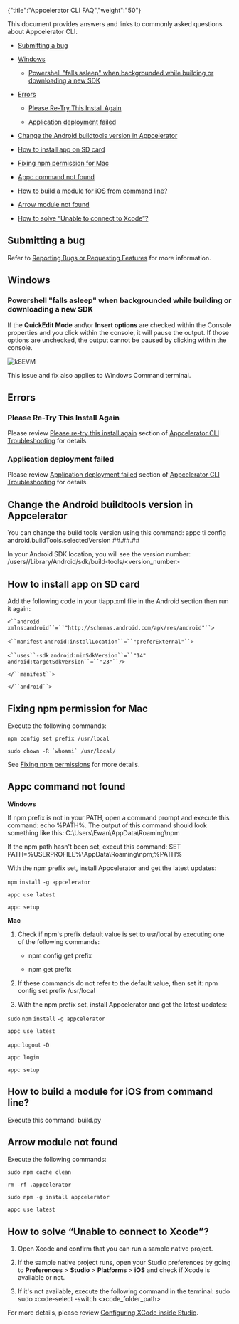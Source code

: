 {"title":"Appcelerator CLI FAQ","weight":"50"}

This document provides answers and links to commonly asked questions about Appcelerator CLI.

* [Submitting a bug](#submitting-a-bug)

* [Windows](#windows)

    * [Powershell "falls asleep" when backgrounded while building or downloading a new SDK](#powershell-"falls-asleep"-when-backgrounded-while-building-or-downloading-a-new-sdk)

* [Errors](#errors)

    * [Please Re-Try This Install Again](#please-re-try-this-install-again)

    * [Application deployment failed](#application-deployment-failed)

* [Change the Android buildtools version in Appcelerator](#change-the-android-buildtools-version-in-appcelerator)

* [How to install app on SD card](#how-to-install-app-on-sd-card)

* [Fixing npm permission for Mac](#fixing-npm-permission-for-mac)

* [Appc command not found](#appc-command-not-found)

* [How to build a module for iOS from command line?](#how-to-build-a-module-for-ios-from-command-line?)

* [Arrow module not found](#arrow-module-not-found)

* [How to solve “Unable to connect to Xcode”?](#how-to-solve-“unable-to-connect-to-xcode”?)

## Submitting a bug

Refer to [Reporting Bugs or Requesting Features](/docs/appc/Axway_Appcelerator_Studio/Axway_Appcelerator_Studio_Guide/Studio_Troubleshooting/Reporting_Bugs_or_Requesting_Features/) for more information.

## Windows

### Powershell "falls asleep" when backgrounded while building or downloading a new SDK

If the **QuickEdit Mode** and\\or **Insert options** are checked within the Console properties and you click within the console, it will pause the output. If those options are unchecked, the output cannot be paused by clicking within the console.

![k8EVM](/Images/appc/download/attachments/50167951/k8EVM.jpg)

This issue and fix also applies to Windows Command terminal.

## Errors

### Please Re-Try This Install Again

Please review [Please re-try this install again](/docs/appc/Appcelerator_CLI/Appcelerator_CLI_Guide/Appcelerator_CLI_Troubleshooting/#please-re-try-this-install-again) section of [Appcelerator CLI Troubleshooting](/docs/appc/Appcelerator_CLI/Appcelerator_CLI_Guide/Appcelerator_CLI_Troubleshooting/) for details.

### Application deployment failed

Please review [Application deployment failed](/docs/appc/Appcelerator_CLI/Appcelerator_CLI_Guide/Appcelerator_CLI_Troubleshooting/#application-deployment-failed) section of [Appcelerator CLI Troubleshooting](/docs/appc/Appcelerator_CLI/Appcelerator_CLI_Guide/Appcelerator_CLI_Troubleshooting/) for details.

## Change the Android buildtools version in Appcelerator

You can change the build tools version using this command: appc ti config android.buildTools.selectedVersion ##.##.##

In your Android SDK location, you will see the version number: /users/<user>/Library/Android/sdk/build-tools/<version\_number>

## How to install app on SD card

Add the following code in your tiapp.xml file in the Android section then run it again:

`<``android`  `xmlns:android``=``"http://schemas.android.com/apk/res/android"``>`

`<``manifest`  `android:installLocation``=``"preferExternal"``>`

`<``uses``-sdk` `android:minSdkVersion``=``"14"`  `android:targetSdkVersion``=``"23"``/>`

`</``manifest``>`

`</``android``>`

## Fixing npm permission for Mac

Execute the following commands:

`npm config set prefix /usr/local`

``sudo chown -R `whoami` /usr/local/``

See [Fixing npm permissions](https://docs.npmjs.com/getting-started/fixing-npm-permissions) for more details.

## Appc command not found

**Windows**

If npm prefix is not in your PATH, open a command prompt and execute this command: echo %PATH%. The output of this command should look something like this: C:\\Users\\Ewan\\AppData\\Roaming\\npm

If the npm path hasn't been set, execut this command: SET PATH=%USERPROFILE%\\AppData\\Roaming\\npm;%PATH%

With the npm prefix set, install Appcelerator and get the latest updates:

`npm` `install` `-g appcelerator`

`appc use latest`

`appc setup`

**Mac**

1. Check if npm's prefix default value is set to usr/local by executing one of the following commands:

    * npm config get prefix

    * npm get prefix

2. If these commands do not refer to the default value, then set it: npm config set prefix /usr/local

3. With the npm prefix set, install Appcelerator and get the latest updates:

`sudo` `npm` `install` `-g appcelerator`

`appc use latest`

`appc` `logout` `-D`

`appc login`

`appc setup`

## How to build a module for iOS from command line?

Execute this command: build.py

## Arrow module not found

Execute the following commands:

`sudo npm cache clean`

`rm -rf .appcelerator`

`sudo npm -g install appcelerator`

`appc use latest`

## How to solve “Unable to connect to Xcode”?

1. Open Xcode and confirm that you can run a sample native project.

2. If the sample native project runs, open your Studio preferences by going to **Preferences** > **Studio** > **Platforms** > **iOS** and check if Xcode is available or not.

3. If it's not available, execute the following command in the terminal: sudo sudo xcode-select -switch <xcode\_folder\_path>

For more details, please review [Configuring XCode inside Studio](/docs/appc/Axway_Appcelerator_Studio/Axway_Appcelerator_Studio_Guide/Titanium_Development/Configuring_XCode_inside_Studio/).
